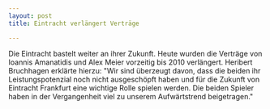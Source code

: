 ```yaml
---
layout: post
title: Eintracht verlängert Verträge

---
```


Die Eintracht bastelt weiter an ihrer Zukunft. Heute wurden die Verträge von Ioannis Amanatidis und Alex Meier vorzeitig bis 2010 verlängert. Heribert Bruchhagen erklärte hierzu: "Wir sind überzeugt davon, dass die beiden ihr Leistungspotenzial noch nicht ausgeschöpft haben und für die Zukunft von Eintracht Frankfurt eine wichtige Rolle spielen werden. Die beiden Spieler haben in der Vergangenheit viel zu unserem Aufwärtstrend beigetragen."


